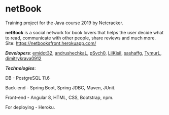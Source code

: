 # netBook
Training project for the Java course 2019 by Netcracker.

**netBook** is a social network for book lovers that helps the user decide what to read, communicate with other people, share reviews and much more. Site: <https://netbooksfront.herokuapp.com/>

***Developers***: [emidot32](https://github.com/emidot32), [andrushechkaL](https://github.com/andrushechkaL), [pSvch0](https://github.com/pSvch0), [LilKisil](https://github.com/LilKisil), [sashaffg](https://github.com/sashaffg), [TymurL](https://github.com/TymurL), [dimitrykrava0912](https://github.com/dimitrykrava0912)

***Technologies***:

DB - PostgreSQL 11.6

Back-end - Spring Boot, Spring JDBC, Maven, JUnit.

Front-end - Angular 8, HTML, CSS, Bootstrap, npm.

For deploying - Heroku. 

